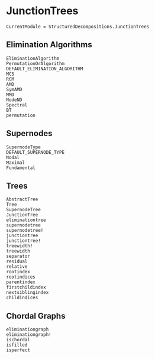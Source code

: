 # JunctionTrees

```@meta
CurrentModule = StructuredDecompositions.JunctionTrees
```


## Elimination Algorithms

```@docs
EliminationAlgorithm
PermutationOrAlgorithm
DEFAULT_ELIMINATION_ALGORITHM
MCS
RCM
AMD
SymAMD
MMD
NodeND
Spectral
BT
permutation   
```

## Supernodes

```@docs
SupernodeType
DEFAULT_SUPERNODE_TYPE
Nodal
Maximal
Fundamental
```

## Trees

```@docs
AbstractTree
Tree
SupernodeTree
JunctionTree
eliminationtree
supernodetree
supernodetree!
junctiontree
junctiontree!
treewidth!
treewidth
separator
residual
relative
rootindex
rootindices
parentindex
firstchildindex
nextsiblingindex
childindices
```

## Chordal Graphs

```@docs
eliminationgraph
eliminationgraph!
ischordal
isfilled
isperfect
```
